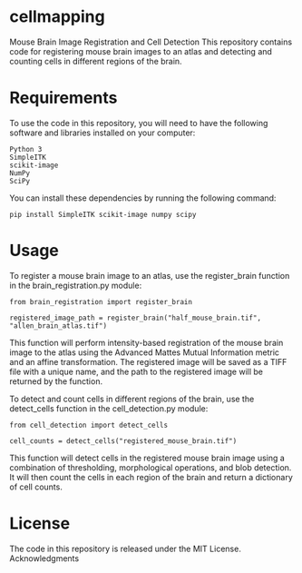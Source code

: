# cellmapping


Mouse Brain Image Registration and Cell Detection
This repository contains code for registering mouse brain images to an atlas and detecting and counting cells in different regions of the brain.

# Requirements
To use the code in this repository, you will need to have the following software and libraries installed on your computer:
```
Python 3
SimpleITK
scikit-image
NumPy
SciPy
```
You can install these dependencies by running the following command:

```
pip install SimpleITK scikit-image numpy scipy
```
# Usage
To register a mouse brain image to an atlas, use the register_brain function in the brain_registration.py module:
```
from brain_registration import register_brain

registered_image_path = register_brain("half_mouse_brain.tif", "allen_brain_atlas.tif")
```
This function will perform intensity-based registration of the mouse brain image to the atlas using the Advanced Mattes Mutual Information metric and an affine transformation. The registered image will be saved as a TIFF file with a unique name, and the path to the registered image will be returned by the function.

To detect and count cells in different regions of the brain, use the detect_cells function in the cell_detection.py module:
```
from cell_detection import detect_cells

cell_counts = detect_cells("registered_mouse_brain.tif")
```
This function will detect cells in the registered mouse brain image using a combination of thresholding, morphological operations, and blob detection. It will then count the cells in each region of the brain and return a dictionary of cell counts.

# License
The code in this repository is released under the MIT License. 
Acknowledgments
